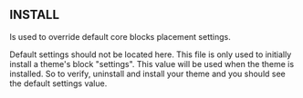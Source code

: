 INSTALL
-------

Is used to override default core blocks placement settings.

Default settings should not be located here. This file is only used to initially install a theme's block "settings".
This value will be used when the theme is installed. So to verify, uninstall and install your theme and you should see the default settings value.
